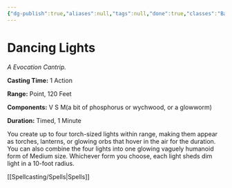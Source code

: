```yaml
---
{"dg-publish":true,"aliases":null,"tags":null,"done":true,"classes":"Bard, Sorcerer, Wizard, Artificer (Revisited), Artificer,","spellLevel":0,"school":"Evocation","source":"PHB","permalink":"/spells/dancing-lights/","dgHomeLink":false,"dgPassFrontmatter":true}
---
```


# Dancing Lights
*A Evocation Cantrip.*

**Casting Time:** 1 Action

**Range:** Point, 120 Feet

**Components:** V S M(a bit of phosphorus or wychwood, or a glowworm)

**Duration:** Timed, 1 Minute

You create up to four torch-sized lights within range, making them appear as torches, lanterns, or glowing orbs that hover in the air for the duration. You can also combine the four lights into one glowing vaguely humanoid form of Medium size. Whichever form you choose, each light sheds dim light in a 10-foot radius.

[[Spellcasting/Spells|Spells]]